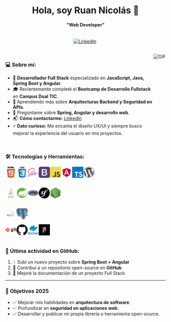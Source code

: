 <p>
  <h1 align="center"><b>Hola, soy Ruan Nicolás 👋</b></h1>
</p>

<p>
  <h4 align="center"><b>"Web Developer"</b></h4>
</p>

<p align="center">
    
</p>

<p align="center">
<br>
<a href="https://www.linkedin.com/in/ruan-nicolas-de-proen%C3%A7a-gimenes-1441b7289/"><img src="https://img.shields.io/badge/linkedin-%230077B5.svg?&style=for-the-badge&logo=linkedin&logoColor=white" alt="LinkedIn" /></a>&nbsp;
</p>

<br>

<img align="right" height="270px" alt="GIF" src="https://i.pinimg.com/originals/e4/26/70/e426702edf874b181aced1e2fa5c6cde.gif" />

### 💻 Sobre mí:
- 🚀 **Desarrollador Full Stack** especializado en **JavaScript, Java, Spring Boot y Angular**.
- 🎓 Recientemente completé el **Bootcamp de Desarrollo Fullstack** en **Campus Dual TIC**.
- 🌱 Aprendiendo más sobre **Arquitecturas Backend y Seguridad en APIs**.
- 💬 Pregúntame sobre **Spring, Angular y desarrollo web**.
- 📬 **Cómo contactarme:** [LinkedIn](https://www.linkedin.com/in/ruan-nicolas-de-proen%C3%A7a-gimenes-1441b7289/)
- ⚡ **Dato curioso:** Me encanta el diseño UX/UI y siempre busco mejorar la experiencia del usuario en mis proyectos.

<br>

### 🛠️ Tecnologías y Herramientas:

<!-- Front-end -->
<img align="left" alt="HTML" width="35px" src="https://raw.githubusercontent.com/github/explore/master/topics/html/html.png" />
<img align="left" alt="CSS" width="35px" src="https://raw.githubusercontent.com/github/explore/master/topics/css/css.png" />
<img align="left" alt="SCSS" width="35px" src="https://raw.githubusercontent.com/github/explore/master/topics/sass/sass.png" />
<img align="left" alt="Bootstrap" width="35px" src="https://raw.githubusercontent.com/github/explore/master/topics/bootstrap/bootstrap.png" />
<img align="left" alt="JavaScript" width="35px" src="https://raw.githubusercontent.com/github/explore/master/topics/javascript/javascript.png" />
<img align="left" alt="Angular" width="35px" src="https://raw.githubusercontent.com/github/explore/master/topics/angular/angular.png" />
<img align="left" alt="TypeScript" width="35px" src="https://raw.githubusercontent.com/github/explore/master/topics/typescript/typescript.png" />
<img align="left" alt="WordPress" width="35px" src="https://raw.githubusercontent.com/github/explore/master/topics/wordpress/wordpress.png" />

<br><br><br>

<!-- Back-end -->
<img align="left" alt="Java" width="35px" src="https://raw.githubusercontent.com/github/explore/master/topics/java/java.png" />
<img align="left" alt="Spring Boot" width="35px" src="https://raw.githubusercontent.com/github/explore/master/topics/spring-boot/spring-boot.png" />
<img align="left" alt="PHP" width="35px" src="https://raw.githubusercontent.com/github/explore/master/topics/php/php.png" />
<img align="left" alt="Symfony" width="35px" src="https://raw.githubusercontent.com/github/explore/master/topics/symfony/symfony.png" />
<img align="left" alt="Node.js" width="35px" src="https://raw.githubusercontent.com/github/explore/master/topics/nodejs/nodejs.png" />

<br><br><br>

<!-- Bases de Datos -->
<img align="left" alt="MySQL" width="35px" src="https://raw.githubusercontent.com/github/explore/master/topics/mysql/mysql.png" />
<img align="left" alt="PostgreSQL" width="35px" src="https://raw.githubusercontent.com/github/explore/master/topics/postgresql/postgresql.png" />
<br><br><br>

<!-- Herramientas -->
<img align="left" alt="Git" width="35px" src="https://raw.githubusercontent.com/github/explore/master/topics/git/git.png" />
<img align="left" alt="GitHub" width="35px" src="https://raw.githubusercontent.com/github/explore/master/topics/github/github.png" />
<img align="left" alt="Docker" width="35px" src="https://raw.githubusercontent.com/github/explore/master/topics/docker/docker.png" />
<img align="left" alt="Figma" width="35px" src="https://raw.githubusercontent.com/github/explore/master/topics/figma/figma.png" />

<br>
<br>
<br>



### 🚀 Última actividad en GitHub:
<!--START_SECTION:activity-->
1. 💡 Subí un nuevo proyecto sobre **Spring Boot + Angular**
2. 🚀 Contribuí a un repositorio open-source en **GitHub**
3. 🔧 Mejoré la documentación de un proyecto Full Stack
<!--END_SECTION:activity-->

---

### 🎯 Objetivos 2025
- ✅ Mejorar mis habilidades en **arquitectura de software**.
- ✅ Profundizar en **seguridad en aplicaciones web**.
- ✅ Desarrollar y publicar mi propia librería o herramienta open-source.


